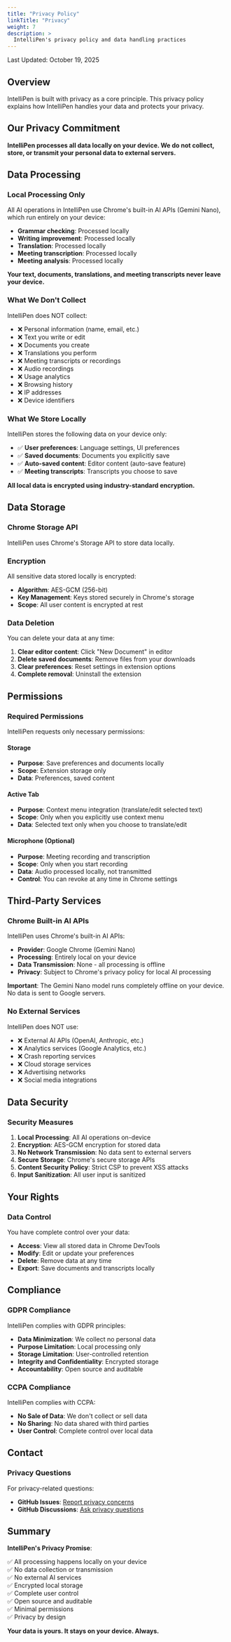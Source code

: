 ```yaml
---
title: "Privacy Policy"
linkTitle: "Privacy"
weight: 7
description: >
  IntelliPen's privacy policy and data handling practices
---
```


Last Updated: October 19, 2025

## Overview

IntelliPen is built with privacy as a core principle. This privacy policy explains how IntelliPen handles your data and protects your privacy.

## Our Privacy Commitment

**IntelliPen processes all data locally on your device. We do not collect, store, or transmit your personal data to external servers.**

## Data Processing

### Local Processing Only

All AI operations in IntelliPen use Chrome's built-in AI APIs (Gemini Nano), which run entirely on your device:

- **Grammar checking**: Processed locally
- **Writing improvement**: Processed locally
- **Translation**: Processed locally
- **Meeting transcription**: Processed locally
- **Meeting analysis**: Processed locally

**Your text, documents, translations, and meeting transcripts never leave your device.**

### What We Don't Collect

IntelliPen does NOT collect:

- ❌ Personal information (name, email, etc.)
- ❌ Text you write or edit
- ❌ Documents you create
- ❌ Translations you perform
- ❌ Meeting transcripts or recordings
- ❌ Audio recordings
- ❌ Usage analytics
- ❌ Browsing history
- ❌ IP addresses
- ❌ Device identifiers

### What We Store Locally

IntelliPen stores the following data on your device only:

- ✅ **User preferences**: Language settings, UI preferences
- ✅ **Saved documents**: Documents you explicitly save
- ✅ **Auto-saved content**: Editor content (auto-save feature)
- ✅ **Meeting transcripts**: Transcripts you choose to save

**All local data is encrypted using industry-standard encryption.**

## Data Storage

### Chrome Storage API

IntelliPen uses Chrome's Storage API to store data locally.

### Encryption

All sensitive data stored locally is encrypted:

- **Algorithm**: AES-GCM (256-bit)
- **Key Management**: Keys stored securely in Chrome's storage
- **Scope**: All user content is encrypted at rest

### Data Deletion

You can delete your data at any time:

1. **Clear editor content**: Click "New Document" in editor
2. **Delete saved documents**: Remove files from your downloads
3. **Clear preferences**: Reset settings in extension options
4. **Complete removal**: Uninstall the extension

## Permissions

### Required Permissions

IntelliPen requests only necessary permissions:

#### Storage
- **Purpose**: Save preferences and documents locally
- **Scope**: Extension storage only
- **Data**: Preferences, saved content

#### Active Tab
- **Purpose**: Context menu integration (translate/edit selected text)
- **Scope**: Only when you explicitly use context menu
- **Data**: Selected text only when you choose to translate/edit

#### Microphone (Optional)
- **Purpose**: Meeting recording and transcription
- **Scope**: Only when you start recording
- **Data**: Audio processed locally, not transmitted
- **Control**: You can revoke at any time in Chrome settings

## Third-Party Services

### Chrome Built-in AI APIs

IntelliPen uses Chrome's built-in AI APIs:

- **Provider**: Google Chrome (Gemini Nano)
- **Processing**: Entirely local on your device
- **Data Transmission**: None - all processing is offline
- **Privacy**: Subject to Chrome's privacy policy for local AI processing

**Important**: The Gemini Nano model runs completely offline on your device. No data is sent to Google servers.

### No External Services

IntelliPen does NOT use:

- ❌ External AI APIs (OpenAI, Anthropic, etc.)
- ❌ Analytics services (Google Analytics, etc.)
- ❌ Crash reporting services
- ❌ Cloud storage services
- ❌ Advertising networks
- ❌ Social media integrations

## Data Security

### Security Measures

1. **Local Processing**: All AI operations on-device
2. **Encryption**: AES-GCM encryption for stored data
3. **No Network Transmission**: No data sent to external servers
4. **Secure Storage**: Chrome's secure storage APIs
5. **Content Security Policy**: Strict CSP to prevent XSS attacks
6. **Input Sanitization**: All user input is sanitized

## Your Rights

### Data Control

You have complete control over your data:

- **Access**: View all stored data in Chrome DevTools
- **Modify**: Edit or update your preferences
- **Delete**: Remove data at any time
- **Export**: Save documents and transcripts locally

## Compliance

### GDPR Compliance

IntelliPen complies with GDPR principles:

- **Data Minimization**: We collect no personal data
- **Purpose Limitation**: Local processing only
- **Storage Limitation**: User-controlled retention
- **Integrity and Confidentiality**: Encrypted storage
- **Accountability**: Open source and auditable

### CCPA Compliance

IntelliPen complies with CCPA:

- **No Sale of Data**: We don't collect or sell data
- **No Sharing**: No data shared with third parties
- **User Control**: Complete control over local data

## Contact

### Privacy Questions

For privacy-related questions:

- **GitHub Issues**: [Report privacy concerns](https://github.com/vietanhdev/IntelliPen/issues)
- **GitHub Discussions**: [Ask privacy questions](https://github.com/vietanhdev/IntelliPen/discussions)

## Summary

**IntelliPen's Privacy Promise**:

✅ All processing happens locally on your device  
✅ No data collection or transmission  
✅ No external AI services  
✅ Encrypted local storage  
✅ Complete user control  
✅ Open source and auditable  
✅ Minimal permissions  
✅ Privacy by design  

**Your data is yours. It stays on your device. Always.**
